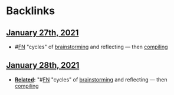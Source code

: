 
# Backlinks
## [January 27th, 2021](<January 27th, 2021.md>)
- #[FN](<FN.md>) "cycles" of [brainstorming](<brainstorming.md>) and reflecting — then [compiling](<compiling.md>)

## [January 28th, 2021](<January 28th, 2021.md>)
- **[Related](<Related.md>):** "#[FN](<FN.md>) "cycles" of [brainstorming](<brainstorming.md>) and reflecting — then [compiling](<compiling.md>)

